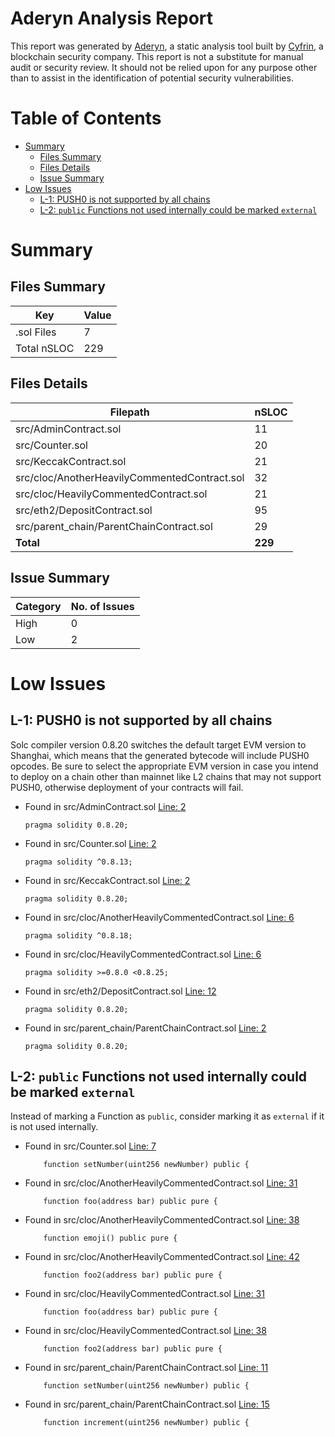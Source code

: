 # Aderyn Analysis Report

This report was generated by [Aderyn](https://github.com/Cyfrin/aderyn), a static analysis tool built by [Cyfrin](https://cyfrin.io), a blockchain security company. This report is not a substitute for manual audit or security review. It should not be relied upon for any purpose other than to assist in the identification of potential security vulnerabilities.
# Table of Contents

- [Summary](#summary)
  - [Files Summary](#files-summary)
  - [Files Details](#files-details)
  - [Issue Summary](#issue-summary)
- [Low Issues](#low-issues)
  - [L-1: PUSH0 is not supported by all chains](#l-1-push0-is-not-supported-by-all-chains)
  - [L-2: `public` Functions not used internally could be marked `external`](#l-2-public-functions-not-used-internally-could-be-marked-external)


# Summary

## Files Summary

| Key | Value |
| --- | --- |
| .sol Files | 7 |
| Total nSLOC | 229 |


## Files Details

| Filepath | nSLOC |
| --- | --- |
| src/AdminContract.sol | 11 |
| src/Counter.sol | 20 |
| src/KeccakContract.sol | 21 |
| src/cloc/AnotherHeavilyCommentedContract.sol | 32 |
| src/cloc/HeavilyCommentedContract.sol | 21 |
| src/eth2/DepositContract.sol | 95 |
| src/parent_chain/ParentChainContract.sol | 29 |
| **Total** | **229** |


## Issue Summary

| Category | No. of Issues |
| --- | --- |
| High | 0 |
| Low | 2 |


# Low Issues

## L-1: PUSH0 is not supported by all chains

Solc compiler version 0.8.20 switches the default target EVM version to Shanghai, which means that the generated bytecode will include PUSH0 opcodes. Be sure to select the appropriate EVM version in case you intend to deploy on a chain other than mainnet like L2 chains that may not support PUSH0, otherwise deployment of your contracts will fail.

- Found in src/AdminContract.sol [Line: 2](tests/contract-playground/src/AdminContract.sol#L2)

	```solidity
	pragma solidity 0.8.20;
	```

- Found in src/Counter.sol [Line: 2](tests/contract-playground/src/Counter.sol#L2)

	```solidity
	pragma solidity ^0.8.13;
	```

- Found in src/KeccakContract.sol [Line: 2](tests/contract-playground/src/KeccakContract.sol#L2)

	```solidity
	pragma solidity 0.8.20;
	```

- Found in src/cloc/AnotherHeavilyCommentedContract.sol [Line: 6](tests/contract-playground/src/cloc/AnotherHeavilyCommentedContract.sol#L6)

	```solidity
	pragma solidity ^0.8.18;
	```

- Found in src/cloc/HeavilyCommentedContract.sol [Line: 6](tests/contract-playground/src/cloc/HeavilyCommentedContract.sol#L6)

	```solidity
	pragma solidity >=0.8.0 <0.8.25; 
	```

- Found in src/eth2/DepositContract.sol [Line: 12](tests/contract-playground/src/eth2/DepositContract.sol#L12)

	```solidity
	pragma solidity 0.8.20;
	```

- Found in src/parent_chain/ParentChainContract.sol [Line: 2](tests/contract-playground/src/parent_chain/ParentChainContract.sol#L2)

	```solidity
	pragma solidity 0.8.20;
	```



## L-2: `public` Functions not used internally could be marked `external`

Instead of marking a Function as `public`, consider marking it as `external` if it is not used internally.

- Found in src/Counter.sol [Line: 7](tests/contract-playground/src/Counter.sol#L7)

	```solidity
	    function setNumber(uint256 newNumber) public {
	```

- Found in src/cloc/AnotherHeavilyCommentedContract.sol [Line: 31](tests/contract-playground/src/cloc/AnotherHeavilyCommentedContract.sol#L31)

	```solidity
	    function foo(address bar) public pure {
	```

- Found in src/cloc/AnotherHeavilyCommentedContract.sol [Line: 38](tests/contract-playground/src/cloc/AnotherHeavilyCommentedContract.sol#L38)

	```solidity
	    function emoji() public pure {
	```

- Found in src/cloc/AnotherHeavilyCommentedContract.sol [Line: 42](tests/contract-playground/src/cloc/AnotherHeavilyCommentedContract.sol#L42)

	```solidity
	    function foo2(address bar) public pure {
	```

- Found in src/cloc/HeavilyCommentedContract.sol [Line: 31](tests/contract-playground/src/cloc/HeavilyCommentedContract.sol#L31)

	```solidity
	    function foo(address bar) public pure {
	```

- Found in src/cloc/HeavilyCommentedContract.sol [Line: 38](tests/contract-playground/src/cloc/HeavilyCommentedContract.sol#L38)

	```solidity
	    function foo2(address bar) public pure {
	```

- Found in src/parent_chain/ParentChainContract.sol [Line: 11](tests/contract-playground/src/parent_chain/ParentChainContract.sol#L11)

	```solidity
	    function setNumber(uint256 newNumber) public {
	```

- Found in src/parent_chain/ParentChainContract.sol [Line: 15](tests/contract-playground/src/parent_chain/ParentChainContract.sol#L15)

	```solidity
	    function increment(uint256 newNumber) public {
	```



